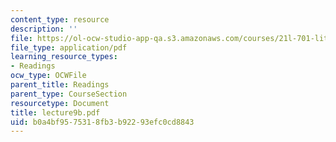 ```yaml
---
content_type: resource
description: ''
file: https://ol-ocw-studio-app-qa.s3.amazonaws.com/courses/21l-701-literary-interpretation-interpreting-poetry-fall-2003/b0a4bf9575318fb3b92293efc0cd8843_lecture9b.pdf
file_type: application/pdf
learning_resource_types:
- Readings
ocw_type: OCWFile
parent_title: Readings
parent_type: CourseSection
resourcetype: Document
title: lecture9b.pdf
uid: b0a4bf95-7531-8fb3-b922-93efc0cd8843
---
```

